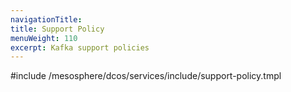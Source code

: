 ```yaml
---
navigationTitle:
title: Support Policy
menuWeight: 110
excerpt: Kafka support policies
---
```


#include /mesosphere/dcos/services/include/support-policy.tmpl
